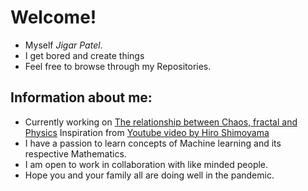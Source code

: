 # Welcome!
- Myself *Jigar Patel*.
- I get bored and create things
- Feel free to browse through my Repositories.
<!---
Astrojigs/Astrojigs is a ✨ special ✨ repository because its `README.md` (this file) appears on your GitHub profile.
You can click the Preview link to take a look at your changes.
--->
## Information about me: 
- Currently working on [The relationship between Chaos, fractal and Physics](https://github.com/Astrojigs/Chaos-Pattern-and-Physics)
      Inspiration from [Youtube video by Hiro Shimoyama](https://youtu.be/C5Jkgvw-Z6E)
- I have a passion to learn concepts of Machine learning and its respective Mathematics.
- I am open to work in collaboration with like minded people.
- Hope you and your family all are doing well in the pandemic.
